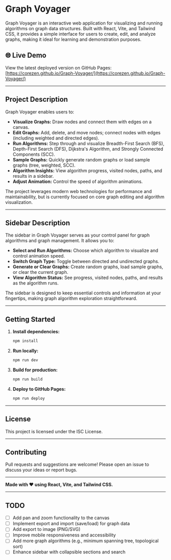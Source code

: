 # Graph Voyager

Graph Voyager is an interactive web application for visualizing and running algorithms on graph data structures. Built with React, Vite, and Tailwind CSS, it provides a simple interface for users to create, edit, and analyze graphs, making it ideal for learning and demonstration purposes.

## 🌐 Live Demo

View the latest deployed version on GitHub Pages:  
[https://corezen.github.io/Graph-Voyager/](https://corezen.github.io/Graph-Voyager/)

---

## Project Description

Graph Voyager enables users to:

- **Visualize Graphs:** Draw nodes and connect them with edges on a canvas.
- **Edit Graphs:** Add, delete, and move nodes; connect nodes with edges (including weighted and directed edges).
- **Run Algorithms:** Step through and visualize Breadth-First Search (BFS), Depth-First Search (DFS), Dijkstra's Algorithm, and Strongly Connected Components (SCC).
- **Sample Graphs:** Quickly generate random graphs or load sample graphs (tree, weighted, SCC).
- **Algorithm Insights:** View algorithm progress, visited nodes, paths, and results in a sidebar.
- **Adjust Animation:** Control the speed of algorithm animations.


The project leverages modern web technologies for performance and maintainability, but is currently focused on core graph editing and algorithm visualization.

---

## Sidebar Description

The sidebar in Graph Voyager serves as your control panel for graph algorithms and graph management. It allows you to:

- **Select and Run Algorithms:** Choose which algorithm to visualize and control animation speed.
- **Switch Graph Type:** Toggle between directed and undirected graphs.
- **Generate or Clear Graphs:** Create random graphs, load sample graphs, or clear the current graph.
- **View Algorithm Status:** See progress, visited nodes, paths, and results as the algorithm runs.

The sidebar is designed to keep essential controls and information at your fingertips, making graph algorithm exploration straightforward.

---

## Getting Started

1. **Install dependencies:**
   ```sh
   npm install
   ```

2. **Run locally:**
   ```sh
   npm run dev
   ```

3. **Build for production:**
   ```sh
   npm run build
   ```

4. **Deploy to GitHub Pages:**
   ```sh
   npm run deploy
   ```

---

## License

This project is licensed under the ISC License.

---

## Contributing

Pull requests and suggestions are welcome! Please open an issue to discuss your ideas or report bugs.

---

**Made with ❤️ using React, Vite, and Tailwind CSS.**

---

## TODO

- [ ] Add pan and zoom functionality to the canvas
- [ ] Implement export and import (save/load) for graph data
- [ ] Add export to image (PNG/SVG)
- [ ] Improve mobile responsiveness and accessibility
- [ ] Add more graph algorithms (e.g., minimum spanning tree, topological sort)
- [ ] Enhance sidebar with collapsible sections and search